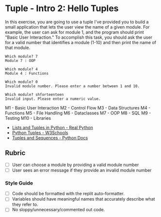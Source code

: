# Tuple - Intro 2: Hello Tuples


In this exercise, you are going to use a tuple I've provided you to build a small application that lets the user view the name of a given module. For example, the user can ask for module 1, and the program should print "Basic User Interaction." To accomplish this task, you should ask the user for a valid number that identifies a module (1-10) and then print the name of that module.


```
Which module? 7
Module 7 : OOP
```

```
Which module? 4
Module 4 : Functions
```

```
Which module? 0
Invalid module number. Please enter a number between 1 and 10.
```

```
Which module? shforteenteen
Invalid input. Please enter a numeric value.
```

M1 - Basic User Interaction
M2 - Control Flow
M3 - Data Structures
M4 - Functions
M5 - File Handling
M6 - Dataclasses
M7 - OOP
M8 - SQL
M9 - Testing
M10 - Libraries


- [Lists and Tuples in Python - Real Python](https://realpython.com/python-lists-tuples/#python-tuples)
- [Python Tuples - W3Schools](https://www.w3schools.com/python/python_tuples.asp)
- [Tuples and Sequences - Python Docs](https://docs.python.org/3/tutorial/datastructures.html#tuples-and-sequences)


## Rubric
- [ ] User can choose a module by providing a valid module number
- [ ] User sees an error message if they provide an invalid module number

### Style Guide

- [ ] Code should be formatted with the replit auto-formatter.
- [ ] Variables should have meaningful names that accurately describe what they refer to.
- [ ] No sloppy/unnecessary/commented out code.
